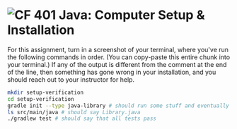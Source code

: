 # ![CF](http://i.imgur.com/7v5ASc8.png) 401 Java: Computer Setup & Installation

For this assignment, turn in a screenshot of your terminal, where you've run the following commands in order. (You can copy-paste this entire chunk into your terminal.) If any of the output is different from the comment at the end of the line, then something has gone wrong in your installation, and you should reach out to your instructor for help.

```bash
mkdir setup-verification
cd setup-verification
gradle init --type java-library # should run some stuff and eventually give a success message
ls src/main/java # should say Library.java
./gradlew test # should say that all tests pass
```
